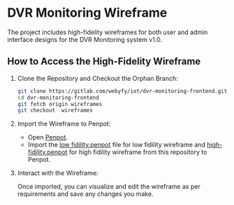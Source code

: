 # DVR Monitoring Wireframe

The project includes high-fidelity wireframes for both user and admin interface designs for the DVR Monitoring system v1.0.

## How to Access the High-Fidelity Wireframe

1. Clone the Repository and Checkout the Orphan Branch:

   ```bash
   git clone https://gitlab.com/webyfy/iot/dvr-monitoring-frontend.git
   cd dvr-monitoring-frontend
   git fetch origin wireframes
   git checkout  wireframes
   ```

2. Import the Wireframe to Penpot:

   - Open [Penpot](https://penpot.app/).
   - Import the [low fidility.penpot](low%20filidity.penpot) file for low fidility wireframe and [high-fidility.penpot](high-fidility.penpot) for high fidility wireframe from this repository to Penpot.

3. Interact with the Wireframe:

   Once imported, you can visualize and edit the wireframe as per requirements and save any changes you make.

